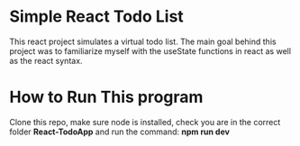 # Simple React Todo List

This react project simulates a virtual todo list. The main goal behind this project was to familiarize myself with the useState functions in react as well as the react syntax.


# How to Run This program

Clone this repo, make sure node is installed, check you are in the correct folder **React-TodoApp** and run the command:
**npm run dev**
